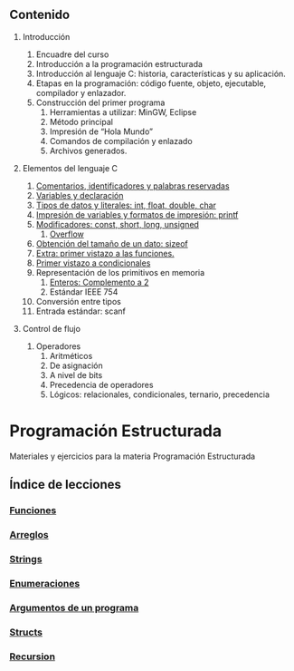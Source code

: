 ## Contenido
1. Introducción
    1. Encuadre del curso
    2. Introducción a la programación estructurada
    3. Introducción al lenguaje C: historia, características y su aplicación.
    4. Etapas en la programación: código fuente, objeto, ejecutable, compilador y enlazador.
    5. Construcción del primer programa
        1. Herramientas a utilizar: MinGW, Eclipse
        2. Método principal
        3. Impresión de “Hola Mundo”
        4. Comandos de compilación y enlazado
        5. Archivos generados.

2. Elementos del lenguaje C
    1. [Comentarios, identificadores y palabras reservadas](./contenido/introduccion/2_elementos_del_lenguaje_c/1_comentarios_ids_palabras_reservadas.md)
    2. [Variables y declaración](./contenido/introduccion/2_elementos_del_lenguaje_c/2_variables_y_declaracion.md)
    3. [Tipos de datos y literales: int, float, double, char](./contenido/introduccion/2_elementos_del_lenguaje_c/3_tipos_de_datos_y_literales.md)
    4. [Impresión de variables y formatos de impresión: printf](./contenido/introduccion/2_elementos_del_lenguaje_c/4_impresion_y_formatos.md)
    5. [Modificadores: const, short, long, unsigned](./contenido/introduccion/2_elementos_del_lenguaje_c/5_modificadores.md)
        1. [Overflow](./contenido/introduccion/2_elementos_del_lenguaje_c/5_1_overflow.md)
    6. [Obtención del tamaño de un dato: sizeof](./contenido/introduccion/2_elementos_del_lenguaje_c/6_sizeof.md)
    7. [Extra: primer vistazo a las funciones.](./contenido/introduccion/2_elementos_del_lenguaje_c/7_funciones_1.md)
    8. [Primer vistazo a condicionales](./contenido/introduccion/2_elementos_del_lenguaje_c/8_condicionales_1.md)
    9. Representación de los primitivos en memoria
        1. [Enteros: Complemento a 2](./contenido/introduccion/2_elementos_del_lenguaje_c/9_1_complemento_2.md)
        2. Estándar IEEE 754
    10. Conversión entre tipos
    11. Entrada estándar: scanf

3. Control de flujo
    1. Operadores
        1. Aritméticos
        2. De asignación
        3. A nivel de bits
        4. Precedencia de operadores
        5. Lógicos: relacionales, condicionales, ternario, precedencia

# Programación Estructurada
Materiales y ejercicios para la materia Programación Estructurada

## Índice de lecciones 
### [Funciones](lessons/functions)
### [Arreglos](lessons/arrays)
### [Strings](lessons/strings)
### [Enumeraciones](lessons/enums)
### [Argumentos de un programa](lessons/program-arguments)
### [Structs](lessons/structs)
### [Recursion](lessons/recursion)
